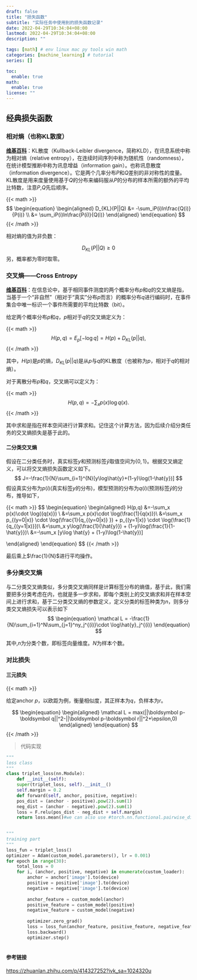```yaml
---
draft: false
title: "损失函数"
subtitle: "实际任务中使用到的损失函数记录"
date: 2022-04-29T10:34:04+08:00
lastmod: 2022-04-29T10:34:04+08:00
description: ""

tags: [math] # env linux mac py tools win math
categories: [machine_learning] # tutorial
series: []

toc:
  enable: true
math:
  enable: true
license: ""
---
```


## 经典损失函数

### 相对熵（也称KL散度）

[**维基百科**](https://zh.wikipedia.org/wiki/%E7%9B%B8%E5%AF%B9%E7%86%B5)：KL散度（Kullback-Leibler divergence，简称KLD），在讯息系统中称为相对熵（relative entropy），在连续时间序列中称为随机性（randomness），在统计模型推断中称为讯息增益（information gain）。也称讯息散度（information divergence）。它是两个几率分布$P$和$Q$差别的非对称性的度量。 KL散度是用来度量使用基于$Q$的分布来编码服从$P$的分布的样本所需的额外的平均比特数，注意$P$,$Q$先后顺序。

{{< math >}}
$$
\begin{equation}
\begin{aligned}
D_{KL}(P||Q) &= -\sum_iP(i)ln\frac{Q(i)}{P(i)} \\
			&= \sum_iP(i)ln\frac{P(i)}{Q(i)}
\end{aligned}
\end{equation}
$$
{{< /math >}}

相对熵的值为非负数：


$$
D_{KL}(P||Q)\geq 0
$$
另，概率都为零时取零。





### 交叉熵——Cross Entropy



**[维基百科](https://zh.m.wikipedia.org/wiki/%E4%BA%A4%E5%8F%89%E7%86%B5)**：在信息论中，基于相同事件测度的两个概率分布$p$和$q$的交叉熵是指，当基于一个“非自然”（相对于“真实”分布$p$而言）的概率分布$q$进行编码时，在事件集合中唯一标识一个事件所需要的平均比特数（bit）。

给定两个概率分布$p$和$q$，$p$相对于$q$的交叉熵定义为：

{{< math >}}
$$
H(p,q) = E_p[-\log q] = H(p) + D_{KL}(p||q),
$$
{{< /math >}}

其中，$H(p)$是$p$的熵，$D_{KL}(p||q)$是从$p$与$q$的KL散度（也被称为$p$，相对于$q$的相对熵）。

对于离散分布$p$和$q$，交叉熵可以定义为：

{{< math >}}
$$
H(p,q)=-\sum_xp(x)\log q(x).
$$
{{< /math >}}

其中求和是指在样本空间进行计算求和。记住这个计算方法，因为后续介绍分类任务的交叉熵损失是基于此的。

#### 二分类交叉熵

假设在二分类任务时，真实标签$y$和预测标签$\hat{y}$取值空间为$\{0,1\}$。根据交叉熵定义，可以将交叉熵损失函数定义如下。
$$
J=-\frac{1}{N}\sum_{i=1}^{N}[y\log\hat{y}+(1-y)\log(1-\hat{y})]
$$
假设真实分布为$p(i)$(真实标签$y$的分布)，模型预测的分布为$q(i)$(预测标签$\hat{y}$的分布，推导如下，

{{< math >}}
$$
\begin{equation}
\begin{aligned}
H(p,q) &=-\sum_x p(x)\cdot \log({q(x)}) \\
		&=\sum_x p(x)\cdot \log(\frac{1}{q(x)})\\
		&=\sum_x p_{(y=0|x)} \cdot \log(\frac{1}{q_{(y=0|x)} }) + p_{(y=1|x)} \cdot \log(\frac{1}{q_{(y=1|x)}})\\
		&=\sum_x y\log(\frac{1}{\hat{y}}) + (1-y)\log(\frac{1}{1-\hat{y}})\\
		&=-\sum_x [y\log \hat{y} + (1-y)\log(1-\hat{y})]

\end{aligned}
\end{equation}
$$
{{< /math >}}

最后乘上$\frac{1}{N}$进行平均操作。



### 多分类交叉熵

与二分类交叉熵类似，多分类交叉熵同样是计算标签分布的熵值，基于此，我们需要把多分类考虑在内，也就是多一步求和，即每个类别上的交叉熵求和并在样本空间上进行求和，基于二分类交叉熵的参数定义，定义分类的标签种类为$n$，则多分类交叉熵损失可以表示如下
$$
\begin{equation}
\mathcal L = -\frac{1}{N}\sum_{i=1}^N\sum_{j=1}^ny_j^{(i)}\cdot \log\hat{y}_j^{(i)}
\end{equation}
$$

其中,$n$为分类个数，即标签向量维度。$N$为样本个数。

### 对比损失

#### 三元损失

{{< math >}}

给定anchor $p$，以欧距为例，衡量相似度，其正样本为$q$，负样本为$r$。

$$
\begin{equation}
\begin{aligned}
\mathcal L = max(||\boldsymbol p-\boldsymbol q||^2-||\boldsymbol p-\boldsymbol r||^2+\epsilon,0)
\end{aligned}
\end{equation}
$$
{{< /math >}}



> 代码实现

```python
"""
loss class
"""
class triplet_loss(nn.Module): 
	def __init__(self): 
  	super(triplet_loss, self).__init__() 
    self.margin = 0.2
	def forward(self, anchor, positive, negative): 
  	pos_dist = (anchor - positive).pow(2).sum(1) 
    neg_dist = (anchor - negative).pow(2).sum(1) 
    loss = F.relu(pos_dist - neg_dist + self.margin) 
    return loss.mean()#we can also use #torch.nn.functional.pairwise_distance(anchor,positive, keep_dims=True), which #computes the euclidean distance.
  

"""
training part
"""
loss_fun = triplet_loss() 
optimizer = Adam(custom_model.parameters(), lr = 0.001) 
for epoch in range(30): 
    total_loss = 0 
    for i, (anchor, positive, negative) in enumerate(custom_loader): 
        anchor = anchor['image'].to(device) 
        positive = positive['image'].to(device) 
        negative = negative['image'].to(device) 
 
        anchor_feature = custom_model(anchor) 
        positive_feature = custom_model(positive) 
        negative_feature = custom_model(negative) 
 
        optimizer.zero_grad() 
        loss = loss_fun(anchor_feature, positive_feature, negative_feature) 
        loss.backward() 
        optimizer.step()
  

```

#### 参考链接

https://zhuanlan.zhihu.com/p/414327252?ivk_sa=1024320u
